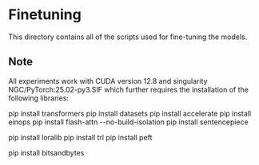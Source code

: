 # Finetuning

This directory contains all of the scripts used for fine-tuning the models. 

## Note
 All experiments work with CUDA version 12.8 and singularity NGC/PyTorch\:25.02-py3.SIF which further requires the installation of the following libraries:

pip install transformers
pip install datasets
pip install accelerate
pip install einops
pip install flash-attn --no-build-isolation
pip install sentencepiece

pip install loralib
pip install trl
pip install peft

pip install bitsandbytes

